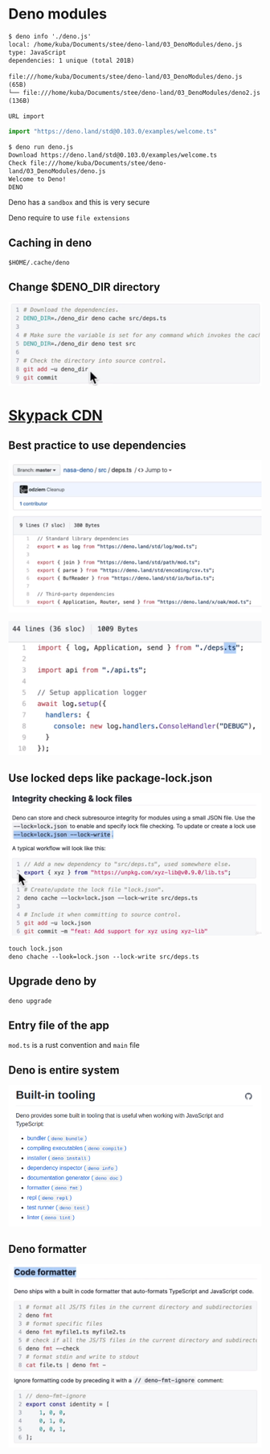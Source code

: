 # Deno modules

```
$ deno info './deno.js'
local: /home/kuba/Documents/stee/deno-land/03_DenoModules/deno.js
type: JavaScript
dependencies: 1 unique (total 201B)

file:///home/kuba/Documents/stee/deno-land/03_DenoModules/deno.js (65B)
└── file:///home/kuba/Documents/stee/deno-land/03_DenoModules/deno2.js (136B)
```

`URL import`

```js
import "https://deno.land/std@0.103.0/examples/welcome.ts"
```

```
$ deno run deno.js     
Download https://deno.land/std@0.103.0/examples/welcome.ts
Check file:///home/kuba/Documents/stee/deno-land/03_DenoModules/deno.js
Welcome to Deno!
DENO
```

Deno has a `sandbox` and this is very secure

Deno require to use `file extensions`

## Caching in deno

```
$HOME/.cache/deno
```

## Change $DENO_DIR directory

![img_4.png](img_4.png)

# [Skypack CDN](https://www.skypack.dev/)

## Best practice to use dependencies

![img_5.png](img_5.png)

![img_6.png](img_6.png)

## Use locked deps like package-lock.json

![img_7.png](img_7.png)

```
touch lock.json
deno chache --look=lock.json --lock-write src/deps.ts
```

## Upgrade deno by

```
deno upgrade
```

## Entry file of the app
`mod.ts` is a rust convention and `main` file

## Deno is entire system

![img_10.png](img_10.png)

## Deno formatter

![img_9.png](img_9.png)
